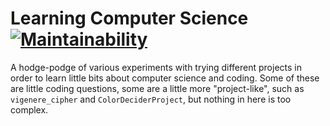 # Learning Computer Science [![Maintainability](https://api.codeclimate.com/v1/badges/fbd27e74ae9b89178406/maintainability)](https://codeclimate.com/github/emma-sax4/LearningComputerScience/maintainability)

A hodge-podge of various experiments with trying different projects in order to learn little bits about computer science and coding. Some of these are little coding questions, some are a little more "project-like", such as `vigenere_cipher` and `ColorDeciderProject`, but nothing in here is too complex.
